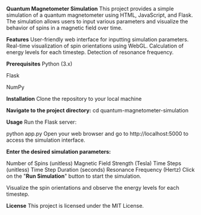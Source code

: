 **Quantum Magnetometer Simulation**
This project provides a simple simulation of a quantum magnetometer using HTML, JavaScript, and Flask. The simulation allows users to input various parameters and visualize the behavior of spins in a magnetic field over time.

**Features**
User-friendly web interface for inputting simulation parameters.
Real-time visualization of spin orientations using WebGL.
Calculation of energy levels for each timestep.
Detection of resonance frequency.

**Prerequisites**
Python (3.x)

Flask

NumPy

**Installation**
Clone the repository to your local machine

**Navigate to the project directory:**
cd quantum-magnetometer-simulation

**Usage**
Run the Flask server:

python app.py
Open your web browser and go to http://localhost:5000 to access the simulation interface.

**Enter the desired simulation parameters:**

Number of Spins (unitless)
Magnetic Field Strength (Tesla)
Time Steps (unitless)
Time Step Duration (seconds)
Resonance Frequency (Hertz)
Click on the "**Run Simulation**" button to start the simulation.

Visualize the spin orientations and observe the energy levels for each timestep.

**License**
This project is licensed under the MIT License.
